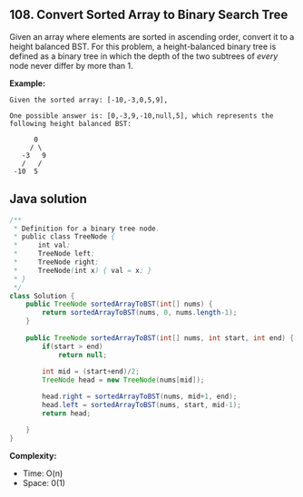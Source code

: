 ## 108. Convert Sorted Array to Binary Search Tree

Given an array where elements are sorted in ascending order, convert it to a height balanced BST.
For this problem, a height-balanced binary tree is defined as a binary tree in which the depth of the two subtrees of *every* node never differ by more than 1.

**Example:**

```
Given the sorted array: [-10,-3,0,5,9],

One possible answer is: [0,-3,9,-10,null,5], which represents the following height balanced BST:

      0
     / \
   -3   9
   /   /
 -10  5
```

## Java solution
```java
/**
 * Definition for a binary tree node.
 * public class TreeNode {
 *     int val;
 *     TreeNode left;
 *     TreeNode right;
 *     TreeNode(int x) { val = x; }
 * }
 */
class Solution {
    public TreeNode sortedArrayToBST(int[] nums) {
        return sortedArrayToBST(nums, 0, nums.length-1);
    }
    
    public TreeNode sortedArrayToBST(int[] nums, int start, int end) {
        if(start > end)
            return null;
        
        int mid = (start+end)/2;
        TreeNode head = new TreeNode(nums[mid]);

        head.right = sortedArrayToBST(nums, mid+1, end);
        head.left = sortedArrayToBST(nums, start, mid-1);
        return head;

    }
}
```


**Complexity:**
* Time: O(n)
* Space: 0(1)